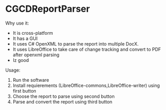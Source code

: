# CGCDReportParser
Why use it:
- It is cross-platform
- It has a GUI
- It uses C# OpenXML to parse the report into multiple DocX.
- It uses LibreOffice to take care of change tracking and convert to PDF after openxml parsing
- Iz good

Usage:
1. Run the software
2. Install requierements (LibreOffice-commons,LibreOffice-writer) using first button
3. Choose the report to parse using second button
4. Parse and convert the report using third button

